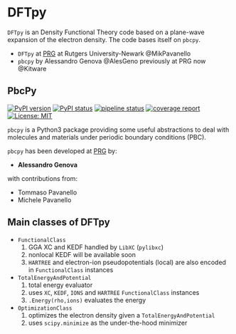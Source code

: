 # DFTpy

`DFTpy` is an Density Functional Theory code based on a plane-wave 
expansion of the electron density. The code bases itself on `pbcpy`.
 - `DFTpy` at [PRG](http://michelepavanello.com/) at Rutgers University-Newark @MikPavanello
 - `pbcpy` by Alessandro Genova @AlesGeno previously at PRG now @Kitware


## PbcPy

[![PyPI version](https://img.shields.io/pypi/v/pbcpy.svg)](https://pypi.python.org/pypi/pbcpy/)
[![PyPI status](https://img.shields.io/pypi/status/pbcpy.svg)](https://pypi.python.org/pypi/pbcpy/)
[![pipeline status](https://gitlab.com/ales.genova/pbcpy/badges/master/pipeline.svg)](https://gitlab.com/ales.genova/pbcpy/pipelines)
[![coverage report](https://gitlab.com/ales.genova/pbcpy/badges/master/coverage.svg)](https://gitlab.com/ales.genova/pbcpy/pipelines)
[![License: MIT](https://img.shields.io/badge/License-MIT-blue.svg)](https://opensource.org/licenses/MIT)

`pbcpy` is a Python3 package providing some useful abstractions to deal with
molecules and materials under periodic boundary conditions (PBC).

`pbcpy` has been developed at [PRG](http://michelepavanello.com/) by:
- **Alessandro Genova**

with contributions from:
- Tommaso Pavanello
- Michele Pavanello

## Main classes of DFTpy
 - `FunctionalClass`
    1. GGA XC and KEDF handled by `LibXC` (`pylibxc`)
    2. nonlocal KEDF will be available soon
    3. `HARTREE` and electron-ion pseudopotentials (local) are also encoded in `FunctionalClass` instances
 - `TotalEnergyAndPotential`
    1. total energy evaluator
    2. uses `XC`, `KEDF`, `IONS` and `HARTREE` `FunctionalClass` instances
    3. `.Energy(rho,ions)` evaluates the energy
- `OptimizationClass`
    1. optimizes the electron density given a `TotalEnergyAndPotential`
    2. uses `scipy.minimize` as the under-the-hood minimizer


